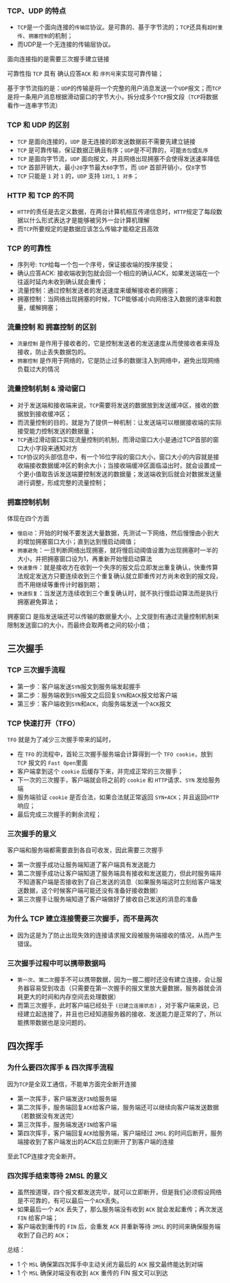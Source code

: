 ### TCP、UDP 的特点
+ `TCP`是一个面向连接的`传输层`协议。是可靠的、基于字节流的；`TCP`还具有`超时重传`、`拥塞控制`的机制；
+ 而UDP是一个无连接的传输层协议。
  
面向连接指的是需要三次握手建立链接

可靠性指 `TCP` 具有 确认应答`ACK` 和 `序列号`来实现可靠传输；

基于字节流指的是：`UDP`的传输是将一个完整的用户消息发送一个`UDP`报文；而`TCP`是将一条用户消息根据滑动窗口的字节大小，拆分成多个`TCP`报文段（`TCP`将数据看作一连串字节流）

### TCP 和 UDP 的区别
+ `TCP` 是面向连接的，`UDP` 是无连接的即发送数据前不需要先建立链接
+ `TCP` 是可靠传输，保证数据正确且有序；`UDP`是不可靠的，可能`丢包`或`乱序`
+ `TCP` 是面向字节流，`UDP` 面向报文，并且网络出现拥塞不会使得发送速率降低
+ `TCP` 首部开销大，最小`20`字节最大`60`字节，而 `UDP` 首部开销小，仅`8`字节
+ `TCP` 只能是 `1` 对 `1` 的，`UDP` 支持 `1对1`, `1 对多`；


### HTTP 和 TCP 的不同
+ `HTTP`的责任是去定义数据，在两台计算机相互传递信息时，`HTTP`规定了每段数据以什么形式表达才是能够被另外一台计算机理解
+ 而`TCP`所要规定的是数据应该怎么传输才能稳定且高效

### TCP 的可靠性
+ 序列号: `TCP`给每一个包一个序号，保证接收端的按序接受；
+ 确认应答ACK: 接收端收到包就会回一个相应的确认ACK，如果发送端在一个往返时延内未收到确认就会重传；
+ 流量控制：通过控制发送者的发送速度来缓解接收者的拥塞；
+ 拥塞控制：当网络出现拥塞的时候，TCP能够减小向网络注入数据的速率和数量，缓解拥塞；

### 流量控制 和 拥塞控制 的区别
+ `流量控制` 是作用于接收者的，它是控制发送者的发送速度从而使接收者来得及接收，防止丢失数据包的。
+ `拥塞控制` 是作用于网络的，它是防止过多的数据注入到网络中，避免出现网络负载过大的情况


### 流量控制机制 & 滑动窗口
+ 对于发送端和接收端来说，`TCP`需要将发送的数据放到发送缓冲区，接收的数据放到接收缓冲区；
+ 而流量控制的目的，就是为了提供一种机制：让发送端可以根据接收端的实际接受能力控制发送的数据量；
+ `TCP`通过滑动窗口实现流量控制的机制，而滑动窗口大小是通过TCP首部的窗口大小字段来通知对方
+ `TCP`协议的头部信息中，有一个16位字段的窗口大小，窗口大小的内容就是接收端接收数据缓冲区的剩余大小；当接收端缓冲区面临溢出时，就会设置成一个更小值取告诉发送端要控制发送的数据量；发送端收到后就会对数据发送量进行调整，形成完整的流量控制；


### 拥塞控制机制
体现在四个方面
+ `慢启动`：开始的时候不要发送大量数据，先测试一下网络，然后慢慢由小到大的增加拥塞窗口大小；直到达到慢启动阈值；
+ `拥塞避免`：一旦判断网络出现拥塞，就将慢启动阈值设置为出现拥塞时一半的大小，并把拥塞窗口设为1，再重新开始慢启动算法
+ `快速重传`：就是接收方在收到一个失序的报文后立即发出重复确认，快重传算法规定发送方只要连续收到三个重复确认就立即重传对方尚未收到的报文段，而不用继续等重传计时器到期；
+ `快速恢复`：当发送方连续收到三个重复确认时，就不执行慢启动算法而是执行拥塞避免算法；

拥塞窗口 是指发送端还可以传输的数据量大小，上文提到有通过流量控制机制来限制发送窗口的大小，而最终会取两者之间的较小值；

## 三次握手
### TCP 三次握手流程
+ 第一步：客户端发送`SYN`报文到服务端发起握手
+ 第二步：服务端收到`SYN`报文之后回复`SYN`和`ACK`报文给客户端
+ 第三步：客户端收到`SYN`和`ACK`，向服务端发送一个`ACK`报文

### TCP 快速打开（TFO）
`TFO` 就是为了减少三次握手带来的延时，
+ 在 `TFO` 的流程中，首轮三次握手服务端会计算得到一个 `TFO cookie`，放到 `TCP` 报文的 `Fast Open`里面
+ 客户端拿到这个 `cookie` 后缓存下来，并完成正常的三次握手；
+ 下一次的三次握手，客户端就会将之前的 `cookie` 和 `HTTP`请求、`SYN` 发给服务端
+ 服务端验证 `cookie` 是否合法，如果合法就正常返回 `SYN+ACK`；并且返回`HTTP`响应；
+ 最后完成三次握手的剩余流程；

### 三次握手的意义
客户端和服务端都需要直到各自可收发，因此需要三次握手
+ 第一次握手成功让服务端知道了客户端具有发送能力
+ 第二次握手成功让客户端知道了服务端具有接收和发送能力，但此时服务端并不知道客户端是否接收到了自己发送的消息（如果服务端这时立刻给客户端发送数据，这个时候客户端可能还没有准备好接收数据）
+ 第三次握手让服务端知道了客户端做好了接收自己发送的消息的准备

### 为什么 TCP 建立连接需要三次握手，而不是两次
+ 因为这是为了防止出现失效的连接请求报文段被服务端接收的情况，从而产生错误。

### 三次握手过程中可以携带数据吗
+ `第一次`、`第二次`握手不可以携带数据，因为一握二握时还没有建立连接，会让服务器容易受到攻击（只需要在第一次握手的报文里放大量数据，服务器就会消耗更大的时间和内存空间去处理数据）
+ 而第三次握手，此时客户端已经处于 `(已建立连接状态)` ，对于客户端来说，已经建立起连接了，并且也已经知道服务器的接收、发送能力是正常的了，所以能携带数据也是没问题的。

## 四次挥手
### 为什么要四次挥手 & 四次挥手流程
因为`TCP`是全双工通信，不能单方面完全断开连接
+ 第一次挥手，客户端发送`FIN`给服务端
+ 第二次挥手，服务端回复`ACK`给客户端，服务端还可以继续向客户端发送数据（若数据没有发送完）
+ 第三次挥手，服务端发送`FIN`给客户端
+ 第四次挥手，客户端回复`ACK`给服务端，客户端经过 `2MSL` 的时间后断开，服务端接收到了客户端发出的ACK后立刻断开了到客户端的连接

至此TCP连接才完全断开。

### 四次挥手结束等待 2MSL 的意义
+ 虽然按道理，四个报文都发送完毕，就可以立即断开，但是我们必须假设网络是不可靠的，有可以最后一个`ACK`丢失。
+ 如果最后一个 `ACK` 丢失了，那么服务端没有收到 `ACK` 就会发起重传；再次发送 `FIN` 给客户端；
+ 客户端收到重传的 `FIN` 后，会重发 `ACK` 并重新等待 `2MSL` 的时间来确保服务端收到了自己的 `ACK`；

总结：
+ 1 个 `MSL` 确保第四次挥手中主动关闭方最后的 `ACK` 报文最终能达到对端
+ 1 个 `MSL` 确保对端没有收到 `ACK` 重传的 FIN 报文可以到达